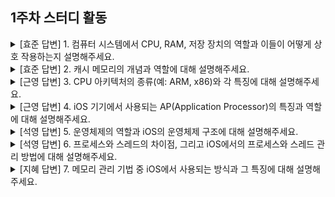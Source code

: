 ## 1주차 스터디 활동

<details>
<summary>[효준 답변] 1. 컴퓨터 시스템에서 CPU, RAM, 저장 장치의 역할과 이들이 어떻게 상호 작용하는지 설명해주세요.</summary>

- **CPU**: 컴퓨터의 두뇌로 연산 및 명령어 처리를 담당.
    - 예: 프로그램 실행 시 명령어를 해석하고 실행.
- **RAM**: 휘발성 메모리로 실행 중인 프로세스를 저장하며 속도가 빠름.
    - 예: 현재 실행 중인 애플리케이션의 데이터를 임시로 저장.
- **저장 장치**: 비휘발성 메모리로 영구 데이터 저장.
    - 예: 하드 드라이브나 SSD에 파일 저장.

> CPU는 저장장치에서 데이터를 RAM으로 가져오고, RAM에 적재된 명령어를 처리한 후 다시 저장장치에 저장.

---

**질문: CPU와 메모리 간의 데이터 교환은 어떻게 이루어지나요?**
- 데이터는 버스를 통해 전송.
    - **주소 버스**: 단방향으로 데이터 위치 정보 전송.
    - **데이터 버스**: 양방향 데이터 전송.
    - **제어 버스**: 데이터 처리 동작 제어.

---

**피드백**
1. **두괄식으로 답변**: -라고 생각합니다 → -입니다.
2. **명확한 근거 제시**: 답변이 추측성일 경우, 확실한 근거를 제시하거나 학습 계획을 언급.

</details>

<details>
<summary>[효준 답변] 2. 캐시 메모리의 개념과 역할에 대해 설명해주세요.</summary>

- **캐시 메모리**: CPU와 RAM 사이 속도 차이를 완화하기 위해 사용.
    - 캐시에 데이터가 있으면 RAM 접근 없이 데이터를 처리 가능.
    - L1~L3 캐시로 나뉘며, 속도와 용량이 다름.

---

**캐시의 지역성(Locality) 원리**
1. **시간적 지역성**: 최근 사용한 데이터는 다시 사용할 가능성이 높음.
    - 예: 반복문 내에서 같은 변수를 여러 번 사용할 때.
2. **공간적 지역성**: 특정 데이터와 인접한 데이터에 접근할 가능성이 높음.
    - 예: 배열의 요소를 순차적으로 접근할 때.

---

**질문: 캐시 사용의 장점만 얘기한 거 같은데, 지역성을 고려한 것의 한계가 있다면 뭔가요?**
- **한계**: 당연하게 이전에 사용됐던 데이터가 사용될 보장이 없는 경우,
    - 예: 비순차적인 경우 (= 링크드 리스트, 해쉬)

</details>

<details>
<summary>[근영 답변] 3. CPU 아키텍처의 종류(예: ARM, x86)와 각 특징에 대해 설명해주세요.</summary>

- **CPU 아키텍처**
    - **ARM**: RISC 기반, 저전력, 모바일 기기에 적합.
        - 예: 스마트폰, 태블릿.
    - **x86**: CISC 기반, 고성능 PC에 적합.
        - 예: 데스크탑, 서버.


**질문: ARM과 x86의 차이점은 무엇인가요?**
- ARM은 단순 명령어로 효율적이고 전력 소모가 적음.
- x86은 복잡한 명령어를 지원하며 성능이 높지만 전력 소모가 큼.

</details>

<details>
<summary>[근영 답변] 4. iOS 기기에서 사용되는 AP(Application Processor)의 특징과 역할에 대해 설명해주세요.</summary>

**iOS AP(Application Processor)**
- iOS 기기의 두뇌 역할을 하며, 연산과 머신러닝 등을 처리.
- **SoC(System on a Chip)**: CPU, GPU 등을 하나의 칩에 통합하여 공간 절약 및 전력 효율성을 극대화.
    - 예: Apple A 시리즈 칩.

</details>

<details>
<summary>[석영 답변] 5. 운영체제의 역할과 iOS의 운영체제 구조에 대해 설명해주세요.</summary>

- **운영체제 역할**: 하드웨어와 소프트웨어 간의 중간 관리자로 자원 관리와 사용자 인터페이스 제공.
    - 예: 파일 시스템 관리, 네트워크 연결 관리.
- **iOS 구조**
    1. **Core OS**
        - Darwin 기반으로 시스템 저수준 기능을 담당
        - 메모리 관리, 프로세스 스케줄링, 보안 기능
    2. **Core Services**
        - GPS 나침반, 가속도 센서, 자이로스코프 등의 하드웨어적 기능이 속함
        - 내부 데이터/위치/센서 등의 기능 제공
        - CoreData, Core Foundation 등의 기능을 제공함
    3. **Media**
        - 그래픽이나 오디오, 비디오 등 멀티 미디어 기능을 제공하는 계층
        - C와 Objective-C가 혼합된 형태
        - AVFoundation, MediaPlayer, Core Image 등의 기능이 있음
    4. **Cocoa Touch**
        - 화면 그래픽 UI 및 터치 기능을 제공
        - UIKit, MapKit 등이 여기에 속하고, 개발할 때 가장 많이 접함

---

**질문: iOS의 샌드박스 구조는 무엇인가요?**
- 앱이 독립된 컨테이너 내에서 실행되어 보안성과 안정성을 제공.

- **구성 요소**
    - 앱 컨테이너
    - User Defaults
    - Keychain
    - 임시 디렉토리

---

**질문: 샌드박스의 단점은 무엇인가요?**
- 제한된 접근 권한으로 인해 데이터 공유가 어렵고, 메모리 낭비가 발생할 수 있음.

---

**질문: iOS에서 다중 태스킹은 어떻게 지원되나요?**
- CPU 시간을 분할하여 각 프로세스가 교대로 실행됨.
- **시분할 스케줄링**과 **컨텍스트 스위칭**을 사용.


</details>

<details>
<summary>[석영 답변] 6. 프로세스와 스레드의 차이점, 그리고 iOS에서의 프로세스와 스레드 관리 방법에 대해 설명해주세요.</summary>

- **프로세스**: 실행 중인 프로그램의 인스턴스로 독립된 메모리 공간을 가짐.
    - 예: 웹 브라우저, 텍스트 에디터.
- **스레드**: 프로세스 내에서 실행되는 작업 단위로, 메모리를 공유함.
    - 예: 웹 브라우저의 탭, 텍스트 에디터의 자동 저장 기능.

---

**질문: GCD(Grand Central Dispatch)는 어떤 역할을 하나요?**
- GCD는 멀티스레딩을 효율적으로 관리하며, 작업을 큐에 추가하여 실행.
- 메인 스레드와 백그라운드 작업을 분리하여 앱의 응답성을 유지.

**질문: 멀티스레딩의 단점은 무엇인가요?**
- 스레드가 많아지면 **컨텍스트 스위칭**으로 인한 오버헤드가 증가.

</details>

<details>
<summary>[지혜 답변] 7. 메모리 관리 기법 중 iOS에서 사용되는 방식과 그 특징에 대해 설명해주세요.</summary>

- **ARC(Automatic Reference Counting)**: 객체의 참조 카운트를 관리하여 메모리를 자동으로 해제.
    - **Strong Reference**: 참조 카운트를 증가시킴.
    - **Weak Reference**: 참조 카운트를 증가시키지 않음. 객체가 해제되면 nil로 설정.
    - **Unowned Reference**: 참조 카운트를 증가시키지 않지만 nil로 설정되지 않아 런타임 에러가 발생할 수 있음.

---

**질문: ARC와 Garbage Collection의 차이는 무엇인가요?**
- ARC는 컴파일 타임에 메모리를 관리하여 예측 가능성이 높음.
- Garbage Collection은 런타임에 메모리를 관리하며, 추가적인 CPU 자원을 소모.

</details>